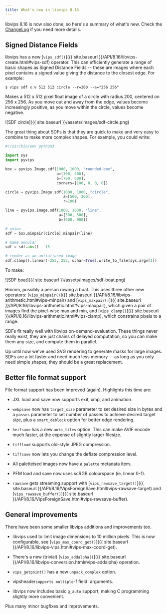 ```yaml
---
title: What's new in libvips 8.16
---
```


libvips 8.16 is now also done, so here's a summary of what's new. Check the
[ChangeLog](https://github.com/libvips/libvips/blob/master/ChangeLog)
if you need more details.

## Signed Distance Fields

libvips has a new
[`vips_sdf()`]({{ site.baseurl }}/API/8.16/libvips-create.html#vips-sdf)
operator. This can efficiently generate a range of basic shapes as Signed
Distance Fields -- these are images where each pixel contains a signed value
giving the distance to the closest edge. For example:

```
$ vips sdf x.v 512 512 circle --r=200 --a="256 256"
```

Makes a 512 x 512 pixel float image of a circle with radius 200, centered
on 256 x 256. As you move out and away from the edge, values become
increasingly positive, as you move within the circle, values become negative.

![SDF circle]({{ site.baseurl }}/assets/images/sdf-circle.png)

The great thing about SDFs is that they are quick to make and very easy to 
combine to make more complex shapes. For example, you could write:

```python
#!/usr/bin/env python3

import sys
import pyvips

box = pyvips.Image.sdf(1000, 1000, "rounded-box", 
                       a=[300, 400],
                       b=[700, 600],
                       corners=[100, 0, 0, 0])

circle = pyvips.Image.sdf(1000, 1000, "circle", 
                          a=[500, 300],
                          r=100)

line = pyvips.Image.sdf(1000, 1000, "line", 
                        a=[500, 500], 
                        b=[600, 900])

# union
sdf = box.minpair(circle).minpair(line)

# make annular
sdf = sdf.abs() - 15

# render as an antialiased image
sdf.clamp().linear(-255, 255, uchar=True).write_to_file(sys.argv[1])
```

To make:

![SDF boat]({{ site.baseurl }}/assets/images/sdf-boat.png)

Hmmm, possibly a person rowing a boat. This uses three
other new operators: [`vips_minpair()`]({{ site.baseurl
}}/API/8.16/libvips-arithmetic.html#vips-minpair) and [`vips_maxpair()`]({{
site.baseurl }}/API/8.16/libvips-arithmetic.html#vips-maxpair),
which given a pair of images find the
pixel-wise max and min, and [`vips_clamp()`]({{ site.baseurl
}}/API/8.16/libvips-arithmetic.html#vips-clamp), which constrains pixels
to a range.

SDFs fit really well with libvips on-demand-evaluation. These things
never really exist, they are just chains of delayed computation, so you can
make them any size, and compute them in parallel.

Up until now we've used SVG rendering to generate masks for large images.
SDFs are a lot faster and need much less memory -- as long as you only need
simple shapes, they should be a great replacement.

## Better file format support

File format support has been improved (again). Highlights this time are:

* JXL load and save now supports exif, xmp, and animation.

* `webpsave` now has `target_size` parameter to set desired size in bytes and a 
  `passes` parameter to set number of passes to achieve desired target size,
   plus a `smart_deblock` option for better edge rendering.

* `heifsave` has a new `auto_tiles` option. This can make AVIF encode much
  faster, at the expense of slightly larger filesize.

* `tiffload` supports old-style JPEG compression.

* `tiffsave` now lets you change the deflate compression level.

* All paletteised images now have a `palette` metadata item.

* PFM load and save now uses scRGB colourspace (ie. linear 0-1).

* `rawsave` gets  streaming support with 
  [`vips_rawsave_target()`]({{ site.baseurl 
  }}/API/8.16/VipsForeignSave.html#vips-rawsave-target) and
  [`vips_rawsave_buffer()`]({{ site.baseurl 
  }}/API/8.16/VipsForeignSave.html#vips-rawsave-buffer).


## General improvements

There have been some smaller libvips additions and improvements too.

* libvips used to limit image dimensions to 10 million pixels. This is now
  configurable, see [`vips_max_coord_get()`]({{ site.baseurl
  }}/API/8.16/libvips-vips.html#vips-max-coord-get).

* There's a new (trivial) [`vips_addalpha()`]({{ site.baseurl
   }}/API/8.16/libvips-conversion.html#vips-addalpha) operation.

* `vips_getpoint()` has a new `unpack_complex` option.

*  vipsheader` supports multiple `-f field` arguments.

* libvips now includes basic `g_auto` support, making C programming slightly
  more convenient. 

Plus many minor bugfixes and improvements.
